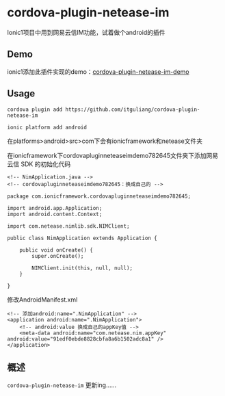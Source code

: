 # cordova-plugin-netease-im

Ionic1项目中用到网易云信IM功能，试着做个android的插件


## Demo

ionic1添加此插件实现的demo：[cordova-plugin-netease-im-demo](https://github.com/itguliang/cordova-plugin-netease-im-demo)

## Usage

    cordova plugin add https://github.com/itguliang/cordova-plugin-netease-im

	ionic platform add android 

在platforms>android>src>com下会有ionicframework和netease文件夹

在ionicframework下cordovapluginneteaseimdemo782645文件夹下添加网易云信 SDK 的初始化代码

	<!-- NimApplication.java -->
	<!-- cordovapluginneteaseimdemo782645：换成自己的 -->
    
	package com.ionicframework.cordovapluginneteaseimdemo782645;

	import android.app.Application;
	import android.content.Context;

	import com.netease.nimlib.sdk.NIMClient;

	public class NimApplication extends Application {

	    public void onCreate() {
	        super.onCreate();

	        NIMClient.init(this, null, null);
	    }

	}
	

修改AndroidManifest.xml

	<!-- 添加android:name=".NimApplication" -->
	<application android:name=".NimApplication">
		<!-- android:value 换成自己的appKey值 -->
		<meta-data android:name="com.netease.nim.appKey" android:value="91edf0ebde8828cbfa8a6b1502adc8a1" />
	</application>
	

## 概述

`cordova-plugin-netease-im` 更新ing……
